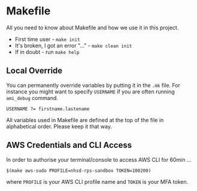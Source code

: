 # Makefile

All you need to know about Makefile and how we use it in this project.

* First time user - `make init`
* It's broken, I got an error "..." - `make clean init`
* If in doubt - run `make help`




## Local Override

You can permanently override variables by putting it in the `.mk` file. For
instance you might want to specify `USERNAME` if you are often running `ami_debug`
command.

```
USERNAME ?= firstname.lastename
```

All variables used in Makefile are defined at the top of the file in alphabetical
order. Please keep it that way.




## AWS Credentials and CLI Access

In order to authorise your terminal/console to access AWS CLI for 60min ...

```
$(make aws-sudo PROFILE=nhsd-rps-sandbox TOKEN=100200)
```

where `PROFILE` is your AWS CLI profile name and `TOKEN` is your MFA token.
